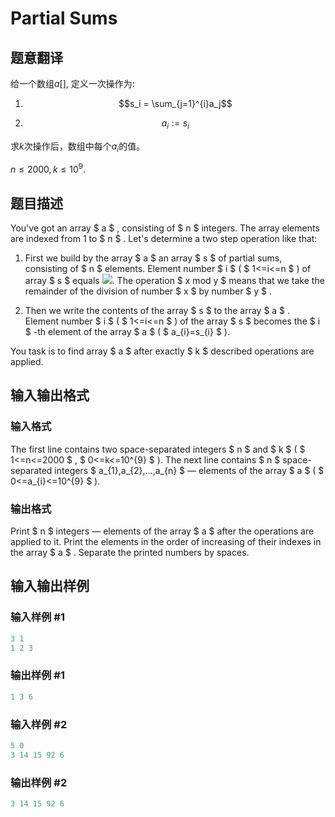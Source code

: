 # Partial Sums

## 题意翻译

给一个数组$a[]$, 定义一次操作为:

1. $$s_i = \sum_{j=1}^{i}a_j$$

2. $$a_i := s_i$$

求$k$次操作后，数组中每个$a_i$的值。

$n \le 2000, k \le 10^9.$

## 题目描述

You've got an array $ a $ , consisting of $ n $ integers. The array elements are indexed from 1 to $ n $ . Let's determine a two step operation like that:

1. First we build by the array $ a $ an array $ s $ of partial sums, consisting of $ n $ elements. Element number $ i $ ( $ 1<=i<=n $ ) of array $ s $ equals ![](https://cdn.luogu.com.cn/upload/vjudge_pic/CF223C/c051478f9fc3965030766767424a5562a646a777.png). The operation $ x mod y $ means that we take the remainder of the division of number $ x $ by number $ y $ .

2. Then we write the contents of the array $ s $ to the array $ a $ . Element number $ i $ ( $ 1<=i<=n $ ) of the array $ s $ becomes the $ i $ -th element of the array $ a $ ( $ a_{i}=s_{i} $ ).

You task is to find array $ a $ after exactly $ k $ described operations are applied.

## 输入输出格式

### 输入格式

The first line contains two space-separated integers $ n $ and $ k $ ( $ 1<=n<=2000 $ , $ 0<=k<=10^{9} $ ). The next line contains $ n $ space-separated integers $ a_{1},a_{2},...,a_{n} $ — elements of the array $ a $ ( $ 0<=a_{i}<=10^{9} $ ).

### 输出格式

Print $ n $ integers — elements of the array $ a $ after the operations are applied to it. Print the elements in the order of increasing of their indexes in the array $ a $ . Separate the printed numbers by spaces.

## 输入输出样例

### 输入样例 #1

```cpp
3 1
1 2 3

```
### 输出样例 #1

```cpp
1 3 6

```
### 输入样例 #2

```cpp
5 0
3 14 15 92 6

```
### 输出样例 #2

```cpp
3 14 15 92 6

```
